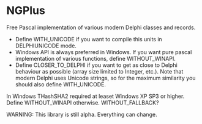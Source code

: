 # NGPlus
Free Pascal implementation of various modern Delphi classes and records.

  - Define WITH_UNICODE if you want to compile this units in DELPHIUNICODE mode.
  - Windows API is always preferred in Windows. If you want pure pascal implementation of various functions, define WITHOUT_WINAPI.
  - Define CLOSER_TO_DELPHI if you want to get as close to Delphi behaviour as possible (array size limited to Integer, etc.). Note that modern Delphi uses Unicode strings, so for the maximum similarity you should also define WITH_UNICODE.

In Windows THashSHA2 required at leaset Windows XP SP3 or higher. Define WITHOUT_WINAPI otherwise.
WITHOUT_FALLBACK?

WARNING: This library is still alpha. Everything can change.
